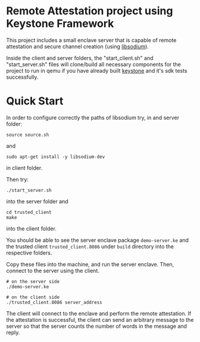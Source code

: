 # Remote Attestation project using Keystone Framework

This project includes a small enclave server that is capable of remote
attestation and secure channel creation (using [libsodium](https://github.com/jedisct1/libsodium)).


Inside the client and server folders, the "start_client.sh" and 
"start_server.sh" files will clone/build all necessary components for the
project to run in qemu if you have already built [keystone](https://github.com/keystone-enclave/keystone) 
and it's sdk tests successfully.

# Quick Start

In order to configure correctly the paths of libsodium try, in and server folder:

```
source source.sh
```

and 

```
sudo apt-get install -y libsodium-dev
```

in client folder.

Then try: 

```
./start_server.sh
```

into the server folder
and 

```
cd trusted_client
make
```
into the client folder.

You should be able to see the server enclave package `demo-server.ke` and the
trusted client `trusted_client.8086` under `build` directory into the respective folders.

Copy these files into the machine, and run the server enclave.
Then, connect to the server using the client.

```
# on the server side
./demo-server.ke
```

```
# on the client side
./trusted_client.8086 server_address
```

The client will connect to the enclave and perform the remote attestation.
If the attestation is successful, the client can send an arbitrary message to the server
so that the server counts the number of words in the message and reply.

